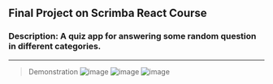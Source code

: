 ## Final Project on Scrimba React Course

### Description: A quiz app for answering some random question in different categories.

---

> Demonstration
![image](https://user-images.githubusercontent.com/80099417/191252071-7f4847f7-c365-47fb-b270-bc3bfdb059b9.png)
![image](https://user-images.githubusercontent.com/80099417/191252272-31b928ad-d4b1-4818-8867-9de306f5dbb3.png)
![image](https://user-images.githubusercontent.com/80099417/191252390-f751bcd9-7915-4a7e-a051-b7d7efe6c920.png)
